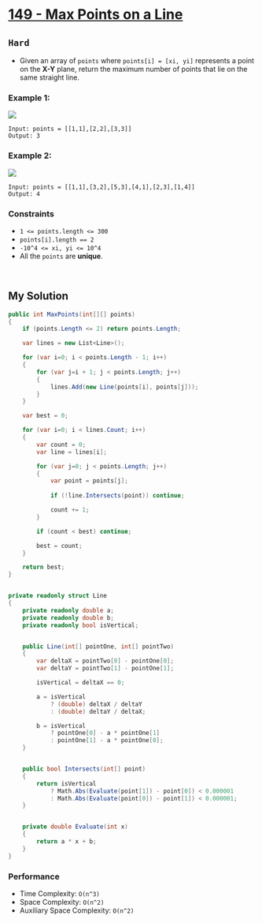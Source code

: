 [leet]: https://leetcode.com/problems/max-points-on-a-line/

# [149 - Max Points on a Line][leet]

## ```Hard```

- Given an array of ```points``` where ```points[i] = [xi, yi]``` represents a point on the **X-Y** plane, return the maximum number of points that lie on the same straight line.

### Example 1:

<img src="https://assets.leetcode.com/uploads/2021/02/25/plane1.jpg">

```
Input: points = [[1,1],[2,2],[3,3]]
Output: 3
```

### Example 2:

<img src="https://assets.leetcode.com/uploads/2021/02/25/plane2.jpg">

```
Input: points = [[1,1],[3,2],[5,3],[4,1],[2,3],[1,4]]
Output: 4
```

### Constraints

- ```1 <= points.length <= 300```
- ```points[i].length == 2```
- ```-10^4 <= xi, yi <= 10^4```
- All the ```points``` are **unique**.

<br>

## My Solution

```cs
public int MaxPoints(int[][] points) 
{
    if (points.Length <= 2) return points.Length;

    var lines = new List<Line>();

    for (var i=0; i < points.Length - 1; i++)
    {
        for (var j=i + 1; j < points.Length; j++)
        {
            lines.Add(new Line(points[i], points[j]));
        }
    }

    var best = 0;

    for (var i=0; i < lines.Count; i++)
    {
        var count = 0;
        var line = lines[i];

        for (var j=0; j < points.Length; j++)
        {
            var point = points[j];
        
            if (!line.Intersects(point)) continue;

            count += 1;
        }

        if (count < best) continue;

        best = count;
    }

    return best;
}


private readonly struct Line
{
    private readonly double a;
    private readonly double b;
    private readonly bool isVertical;


    public Line(int[] pointOne, int[] pointTwo)
    {
        var deltaX = pointTwo[0] - pointOne[0];
        var deltaY = pointTwo[1] - pointOne[1];

        isVertical = deltaX == 0;

        a = isVertical
            ? (double) deltaX / deltaY
            : (double) deltaY / deltaX;

        b = isVertical
            ? pointOne[0] - a * pointOne[1]
            : pointOne[1] - a * pointOne[0];
    }


    public bool Intersects(int[] point)
    {               
        return isVertical
            ? Math.Abs(Evaluate(point[1]) - point[0]) < 0.000001
            : Math.Abs(Evaluate(point[0]) - point[1]) < 0.000001;
    }


    private double Evaluate(int x)
    {
        return a * x + b;
    }
}
```

### Performance

- Time Complexity: ```O(n^3)```
- Space Complexity: ```O(n^2)```
- Auxiliary Space Complexity: ```O(n^2)```
